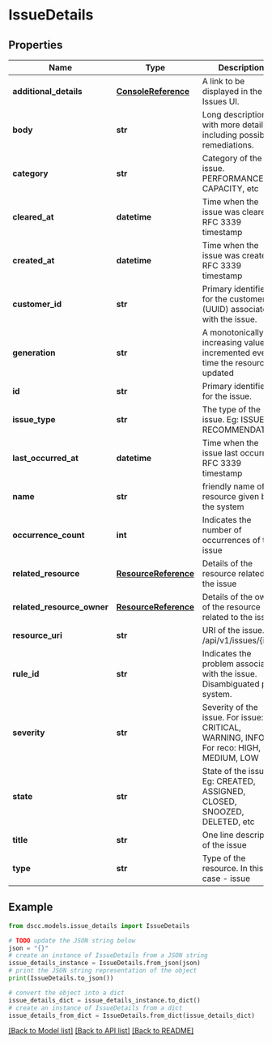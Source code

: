# IssueDetails


## Properties

Name | Type | Description | Notes
------------ | ------------- | ------------- | -------------
**additional_details** | [**ConsoleReference**](ConsoleReference.md) | A link to be displayed in the Issues UI. | [optional] 
**body** | **str** | Long description with more details including possible remediations. | [optional] 
**category** | **str** | Category of the issue. PERFORMANCE, CAPACITY, etc | [optional] 
**cleared_at** | **datetime** | Time when the issue was cleared. RFC 3339 timestamp | [optional] 
**created_at** | **datetime** | Time when the issue was created. RFC 3339 timestamp | [optional] 
**customer_id** | **str** | Primary identifier for the customer (UUID) associated with the issue. | [optional] 
**generation** | **str** | A monotonically increasing value incremented every time the resource is updated | [optional] 
**id** | **str** | Primary identifier for the issue. | 
**issue_type** | **str** | The type of the issue. Eg: ISSUE, RECOMMENDATION | [optional] 
**last_occurred_at** | **datetime** | Time when the issue last occurred. RFC 3339 timestamp | [optional] 
**name** | **str** | friendly name of the resource given by the system | [optional] 
**occurrence_count** | **int** | Indicates the number of occurrences of the issue | [optional] 
**related_resource** | [**ResourceReference**](ResourceReference.md) | Details of the resource related to the issue | [optional] 
**related_resource_owner** | [**ResourceReference**](ResourceReference.md) | Details of the owner of the resource related to the issue | [optional] 
**resource_uri** | **str** | URI of the issue. Eg: /api/v1/issues/{id} | [optional] 
**rule_id** | **str** | Indicates the problem associated with the issue. Disambiguated per system. | [optional] 
**severity** | **str** | Severity of the issue. For issue: CRITICAL, WARNING, INFO. For reco: HIGH, MEDIUM, LOW | [optional] 
**state** | **str** | State of the issue. Eg: CREATED, ASSIGNED, CLOSED, SNOOZED, DELETED, etc | [optional] 
**title** | **str** | One line description of the issue | [optional] 
**type** | **str** | Type of the resource. In this case - issue | [optional] 

## Example

```python
from dscc.models.issue_details import IssueDetails

# TODO update the JSON string below
json = "{}"
# create an instance of IssueDetails from a JSON string
issue_details_instance = IssueDetails.from_json(json)
# print the JSON string representation of the object
print(IssueDetails.to_json())

# convert the object into a dict
issue_details_dict = issue_details_instance.to_dict()
# create an instance of IssueDetails from a dict
issue_details_from_dict = IssueDetails.from_dict(issue_details_dict)
```
[[Back to Model list]](../README.md#documentation-for-models) [[Back to API list]](../README.md#documentation-for-api-endpoints) [[Back to README]](../README.md)


